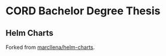# CORD Bachelor Degree Thesis

## Helm Charts

Forked from [marcllena/helm-charts](https://github.com/marcllena/helm-charts).
